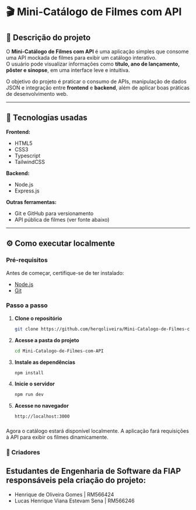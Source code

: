 # 🎬 Mini-Catálogo de Filmes com API

## 🧩 Descrição do projeto

O **Mini-Catálogo de Filmes com API** é uma aplicação simples que consome uma API mockada de filmes para exibir um catálogo interativo.  
O usuário pode visualizar informações como **título, ano de lançamento, pôster e sinopse**, em uma interface leve e intuitiva.  

O objetivo do projeto é praticar o consumo de APIs, manipulação de dados JSON e integração entre **frontend** e **backend**, além de aplicar boas práticas de desenvolvimento web.

---

## 🧱 Tecnologias usadas

**Frontend:**
- HTML5  
- CSS3  
- Typescript
- TailwindCSS

**Backend:**
- Node.js  
- Express.js  

**Outras ferramentas:**
- Git e GitHub para versionamento  
- API pública de filmes (ver fonte abaixo)  

---

## ⚙️ Como executar localmente

### Pré-requisitos

Antes de começar, certifique-se de ter instalado:
- [Node.js](https://nodejs.org/)
- [Git](https://git-scm.com/)

### Passo a passo

1. **Clone o repositório**
   ```bash
   git clone https://github.com/herqoliveira/Mini-Catalogo-de-Filmes-com-API.git

2. **Acesse a pasta do projeto**
    ```bash
    cd Mini-Catalogo-de-Filmes-com-API

3. **Instale as dependências**
   ```bash
   npm install

4. **Inicie o servidor**
    ```bash
    npm run dev

5. **Acesse no navegador**
    ```bash
    http://localhost:3000

###
Agora o catálogo estará disponível localmente.
A aplicação fará requisições à API para exibir os filmes dinamicamente.

### 👤 Criadores
Estudantes de Engenharia de Software da FIAP responsáveis pela criação do projeto:
---
- Henrique de Oliveira Gomes | RM566424
- Lucas Henrique Viana Estevam Sena | RM566246
